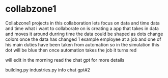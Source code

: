 # collabzone1
Collabzone1 projects
in this collaboration lets focus on data and time data and time what i want to collaborate on is creating a app that takes in data and moves it around durring time the data could be shaped as 
dots change colors once the data has changed 1 example employee at a job and one of his main duties have been taken from automation so in the simulation this dot will be blue then once automation takes
the job it turns red 

will edit in the morning read the chat gpt for more details


building.py
industries.py
info chat gpt#2
